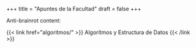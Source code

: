 +++
title = "Apuntes de la Facultad"
draft = false
+++

Anti-brainrot content:

{{< link href="algoritmos/" >}}
Algorítmos y Estructura de Datos
{{< /link >}}

